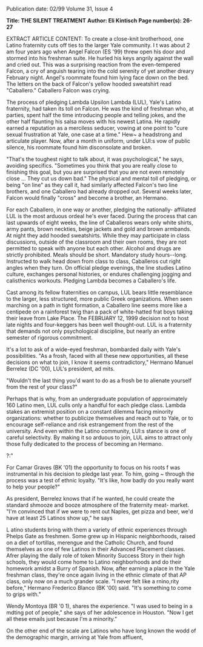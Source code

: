 Publication date: 02/99
Volume 31, Issue 4

**Title: THE SILENT TREATMENT**
**Author: Eli Kintisch**
**Page number(s): 26-27**

EXTRACT ARTICLE CONTENT:
To create a close-knit brotherhood, one Latino 
fraternity cuts off ties to the larger Yale community. 
I
t was about 2 am four years ago when Angel Falcon (ES '99) 
threw open his door and stormed into his freshman suite. He 
hurled his keys angrily against the wall and cried out. This was a 
surprising reaction from the even-tempered Falcon, a cry of 
anguish tearing into the cold serenity of yet another dreary February 
night. Angel's roommate found him lying face down on the bed. The 
letters on the back of Falcon's yellow hooded sweatshirt read 
"Caballero." Caballero Falcon was crying. 

The process of pledging Lambda Upsilon Lambda (LUL), Yale's 
Latino fraternity, had taken its toll on Falcon. He was the kind of 
freshman who, at parties, spent half the time introducing people and 
telling jokes, and the other half flaunting his salsa moves with his 
newest Latina. He rapidly earned a reputation as a merciless seducer, 
vowing at one point to "cure sexual frustration at Yale, one case at a 
time." Hew~ a headstrong and articulate player. Now, after a month 
in uniform, under LUI:s vow of public silence, his roommate found 
him disconsolate and broken. 

"That's the toughest night to talk about, it was psychological," he 
says, avoiding specifics. "Sometimes you think that you are really close 
to finishing this goal, but you are surprised that you are not even 
remotely close ... They cut us down bad." The physical and mental toll 
of pledging, or being "on line" as they call it, had similarly affected 
Falcon's two line brothers, and one Caballero had already dropped out. 
Several weeks later, Falcon would finally "cross" and become a brother, 
an Hermano. 

For each Caballero, in one way or another, pledging the nationally-
affiliated LUL is the most arduous ordeal he's ever faced. During the 
process that can last upwards of eight weeks, the line of Caballeros 
wears only white shirts, army pants, brown neckties, beige jackets and 
gold and brown armbands. At night they add hooded sweatshirts. 
While they may participate in class discussions, outside of the 
classroom and their own rooms, they are not permitted to speak with 
anyone but each other. Alcohol and drugs are strictly prohibited. Meals 
should be short. Mandatory study hours--long. Instructed to walk 
head down from class to class, Caballeros cut right angles when they 
turn. On official pledge evenings, the line studies Latino culture, 
exchanges personal histories, or endures challenging jogging and 
calisthenics workouts. Pledging Lambda becomes a Caballero's life. 

Cast among its fellow fraternities on campus, LUL bears little 
resemblance to the larger, less structured, more public Greek 
organizations. When seen marching on a path in tight formation, a 
Caballero line seems more like a centipede on a rainforest twig than a 
pack of white-hatted frat boys taking their leave from Lake Place. The 
FEBRUARY 12, 1999 
decision not to host late nights and four-keggers has been well 
thought-out. LUL is a fraternity that demands not only psychological 
discipline, but nearly an entire semester of rigorous commitment. 

It's a lot to ask of a wide-eyed freshman, bombarded daily with 
Yale's possibilities. "As a frosh, faced with all these new opportunities, 
all these decisions on what to join, I know it seems contradictory," 
Hermano Manuel Berrelez (DC '00), LUL's president, ad mits. 

"Wouldn't the last thing you'd want to do as a frosh be to alienate 
yourself from the rest of your class?" 

Perhaps that is why, from an undergraduate population of 
approximately 160 Latino men, LUL culls only a handful for each 
pledge class. Lambda stakes an extremist position on a constant 
dilemma facing minority organizations: whether to publicize 
themselves and reach out to Yale, or to encourage self-reliance and risk 
estrangement from the rest of the university. And even within the 
Latino community, LUI:s stance is one of careful selectivity. By making 
it so arduous to join, LUL aims to attract only those fully dedicated to 
the process of becoming an Hermano. 

?:" 

For Camar Graves (BK '01) the opportunity to focus on his roots f 
was instrumental in his decision to pledge last year. To him, going 
~ 
through the process was a test of ethnic loyalty. "It's like, how badly do 
you really want to help your people?" 

As president, Berrelez knows that if he wanted, he could create the 
standard shmooze and booze atmosphere of the fraternity meat-
market. "I'm convinced that if we were to rent out Naples, get pizza 
and beer, we'd have at least 25 Latinos show up," he says 

L
atino students bring with them a variety of ethnic experiences 
through Phelps Gate as freshmen. Some grew up in Hispanic 
neighborhoods, raised on a diet of tortillas, merengue and the 
Catholic Church, and found themselves as one of few Latinos in their 
Advanced Placement classes. Afrer playing the daily role of token 
Minority Success Story in their high schools, they would come home 
to Latino neighborhoods and do their homework amidst a Burry of 
Spanish. Now, after earning a place in the Yale freshman class, they're 
once again living in the ethnic climate of that AP class, only now on a 
much grander scale. "I never felt like a rnino,rity before," Hermano 
Frederico Blanco (BK '00) said. "It's something to come to grips with." 

Wendy Montoya (BR '0 1), shares the experience. "I was used to being 
in a mdting pot of people," she says of her adolescence in Houston. 
"Now I get all these emails just because I'm a minority." 

On the other end of the scale are Latinos who have long known 
the wodd of the demographic margin, arriving at Yale from affiuent,